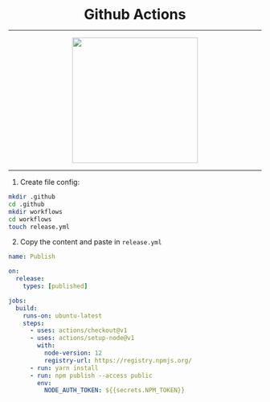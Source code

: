 <div align="center">
  <h1 style="margin:0;border:0">Github Actions</h1>
  <hr />
  <img width="250px" src="https://miro.medium.com/max/300/0*EOBenMCWMDaPdeJL.png" />
</div>

---

1. Create file config:

```sh
mkdir .github
cd .github
mkdir workflows
cd workflows
touch release.yml
```

2. Copy the content and paste in `release.yml`

```yaml
name: Publish

on:
  release:
    types: [published]

jobs:
  build:
    runs-on: ubuntu-latest
    steps:
      - uses: actions/checkout@v1
      - uses: actions/setup-node@v1
        with:
          node-version: 12
          registry-url: https://registry.npmjs.org/
      - run: yarn install
      - run: npm publish --access public
        env:
          NODE_AUTH_TOKEN: ${{secrets.NPM_TOKEN}}
```
